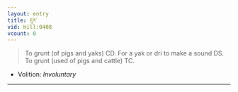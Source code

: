 ```yaml
---
layout: entry
title: ངུར་
vid: Hill:0408
vcount: 0
---
```

> To grunt (of pigs and yaks) CD\. For a yak or dri to make a sound DS\. To grunt (used of pigs and cattle) TC\.

* Volition: _Involuntary_

---

